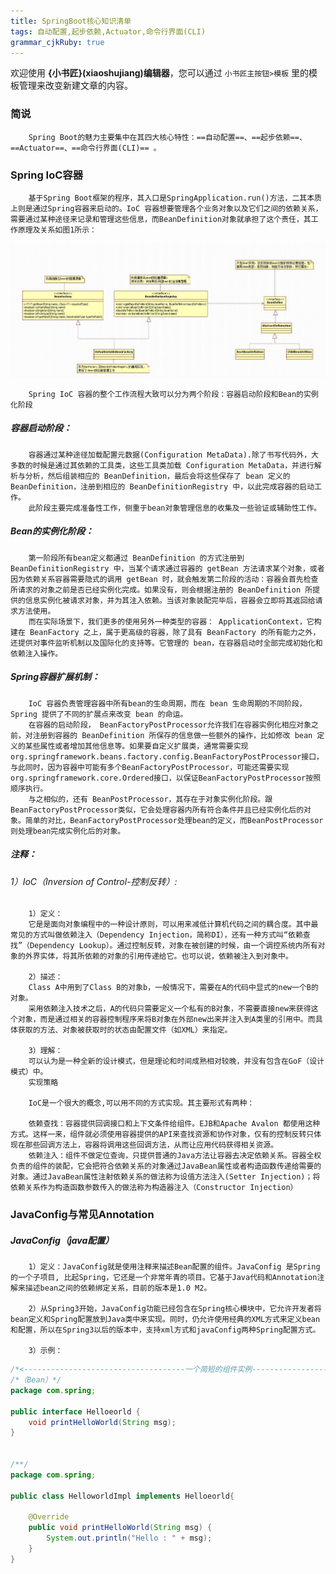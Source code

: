 ```yaml
---
title: SpringBoot核心知识清单
tags: 自动配置,起步依赖,Actuator,命令行界面(CLI)
grammar_cjkRuby: true
---
```



欢迎使用 **{小书匠}(xiaoshujiang)编辑器**，您可以通过 `小书匠主按钮>模板` 里的模板管理来改变新建文章的内容。

### 简说
		Spring Boot的魅力主要集中在其四大核心特性：==自动配置==、==起步依赖==、==Actuator==、==命令行界面(CLI)== 。
### Spring IoC容器
		基于Spring Boot框架的程序，其入口是SpringApplication.run()方法，二其本质上则是通过Spring容器来启动的。IoC 容器想要管理各个业务对象以及它们之间的依赖关系，需要通过某种途径来记录和管理这些信息，而BeanDefinition对象就承担了这个责任，其工作原理及关系如图1所示：
![图1 SpringIoc容器](spring-IoC.JPG)

		Spring IoC 容器的整个工作流程大致可以分为两个阶段：容器启动阶段和Bean的实例化阶段
		
##### 容器启动阶段：
		容器通过某种途径加载配置元数据(Configuration MetaData).除了书写代码外，大多数的时候是通过其依赖的工具类，这些工具类加载 Configuration MetaData，并进行解析与分析，然后组装相应的 BeanDefinition，最后会将这些保存了 bean 定义的 BeanDefinition，注册到相应的 BeanDefinitionRegistry 中，以此完成容器的启动工作。
		此阶段主要完成准备性工作，侧重于bean对象管理信息的收集及一些验证或辅助性工作。
		
##### Bean的实例化阶段：
		第一阶段所有bean定义都通过 BeanDefinition 的方式注册到 BeanDefinitionRegistry 中，当某个请求通过容器的 getBean 方法请求某个对象，或者因为依赖关系容器需要隐式的调用 getBean 时，就会触发第二阶段的活动：容器会首先检查所请求的对象之前是否已经实例化完成。如果没有，则会根据注册的 BeanDefinition 所提供的信息实例化被请求对象，并为其注入依赖。当该对象装配完毕后，容器会立即将其返回给请求方法使用。
		而在实际场景下，我们更多的使用另外一种类型的容器： ApplicationContext，它构建在 BeanFactory 之上，属于更高级的容器，除了具有 BeanFactory 的所有能力之外，还提供对事件监听机制以及国际化的支持等。它管理的 bean，在容器启动时全部完成初始化和依赖注入操作。
		
##### Spring容器扩展机制：
		IoC 容器负责管理容器中所有bean的生命周期，而在 bean 生命周期的不同阶段，Spring 提供了不同的扩展点来改变 bean 的命运。
		在容器的启动阶段， BeanFactoryPostProcessor允许我们在容器实例化相应对象之前，对注册到容器的 BeanDefinition 所保存的信息做一些额外的操作，比如修改 bean 定义的某些属性或者增加其他信息等。如果要自定义扩展类，通常需要实现 org.springframework.beans.factory.config.BeanFactoryPostProcessor接口，与此同时，因为容器中可能有多个BeanFactoryPostProcessor，可能还需要实现 org.springframework.core.Ordered接口，以保证BeanFactoryPostProcessor按照顺序执行。
		与之相似的，还有 BeanPostProcessor，其存在于对象实例化阶段。跟BeanFactoryPostProcessor类似，它会处理容器内所有符合条件并且已经实例化后的对象。简单的对比，BeanFactoryPostProcessor处理bean的定义，而BeanPostProcessor则处理bean完成实例化后的对象。
	
##### 注释：
 
###### 1）IoC（Inversion of Control-控制反转）:
		1）定义：
		它是是面向对象编程中的一种设计原则，可以用来减低计算机代码之间的耦合度。其中最常见的方式叫做依赖注入（Dependency Injection，简称DI），还有一种方式叫“依赖查找”（Dependency Lookup）。通过控制反转，对象在被创建的时候，由一个调控系统内所有对象的外界实体，将其所依赖的对象的引用传递给它。也可以说，依赖被注入到对象中。
		
		2）描述：
		Class A中用到了Class B的对象b，一般情况下，需要在A的代码中显式的new一个B的对象。
		采用依赖注入技术之后，A的代码只需要定义一个私有的B对象，不需要直接new来获得这个对象，而是通过相关的容器控制程序来将B对象在外部new出来并注入到A类里的引用中。而具体获取的方法、对象被获取时的状态由配置文件（如XML）来指定。
		
		3）理解：
		可以认为是一种全新的设计模式，但是理论和时间成熟相对较晚，并没有包含在GoF（设计模式）中。
		实现策略

		IoC是一个很大的概念,可以用不同的方式实现。其主要形式有两种：

    	依赖查找：容器提供回调接口和上下文条件给组件。EJB和Apache Avalon 都使用这种方式。这样一来，组件就必须使用容器提供的API来查找资源和协作对象，仅有的控制反转只体现在那些回调方法上，容器将调用这些回调方法，从而让应用代码获得相关资源。
    	依赖注入：组件不做定位查询，只提供普通的Java方法让容器去决定依赖关系。容器全权负责的组件的装配，它会把符合依赖关系的对象通过JavaBean属性或者构造函数传递给需要的对象。通过JavaBean属性注射依赖关系的做法称为设值方法注入(Setter Injection)；将依赖关系作为构造函数参数传入的做法称为构造器注入（Constructor Injection） 

### JavaConfig与常见Annotation
##### JavaConfig（java配置）
		1）定义：JavaConfig就是使用注释来描述Bean配置的组件。JavaConfig 是Spring的一个子项目, 比起Spring，它还是一个非常年青的项目。它基于Java代码和Annotation注解来描述bean之间的依赖绑定关系，目前的版本是1.0 M2。
		
		2）从Spring3开始，JavaConfig功能已经包含在Spring核心模块中，它允许开发者将bean定义和Spring配置放到Java类中来实现。同时，仍允许使用经典的XML方式来定义bean和配置，所以在Spring3以后的版本中，支持xml方式和javaConfig两种Spring配置方式。
		
		3）示例：
``` java
/*<------------------------------------一个简短的组件实例------------------------------------>*/
/*（Bean）*/
package com.spring;

public interface Helloeorld {
    void printHelloWorld(String msg);
}


/**/
package com.spring;

public class HelloworldImpl implements Helloeorld{

    @Override
    public void printHelloWorld(String msg) {
        System.out.println("Hello : " + msg);
    }
}
```